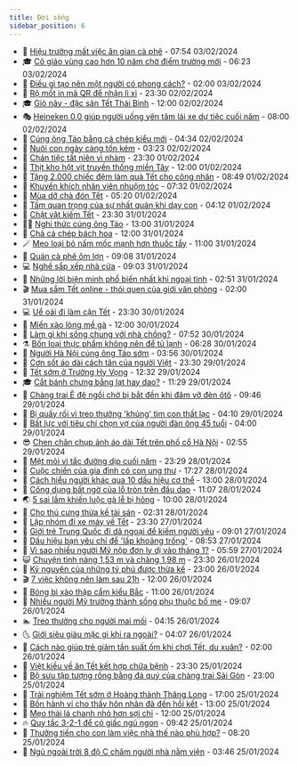 ```yaml
---
title: Đời sống
sidebar_position: 6
---
```


<!-- vnexpress-doi-song:START -->
- 🚀 [Hiệu trưởng mất việc ăn gian cà phê](https://vnexpress.net/hieu-truong-mat-viec-an-gian-ca-phe-4708262.html) - 07:54 03/02/2024
- 🎓 [Cô giáo vùng cao hơn 10 năm chờ điểm trường mới](https://vnexpress.net/co-giao-vung-cao-hon-10-nam-cho-diem-truong-moi-4708280.html) - 06:23 03/02/2024
- 🚦 [Điều gì tạo nên một người có phong cách?](https://vnexpress.net/dieu-gi-tao-nen-mot-nguoi-co-phong-cach-4707199.html) - 02:00 03/02/2024
- 🦣 [Rộ mốt in mã QR để nhận lì xì](https://vnexpress.net/ro-mot-in-ma-qr-de-nhan-li-xi-4707010.html) - 23:30 02/02/2024
- 🎓 [Giò nây - đặc sản Tết Thái Bình](https://vnexpress.net/gio-nay-dac-san-tet-thai-binh-4708130.html) - 12:00 02/02/2024
- 🎭 [Heineken 0.0 giúp người uống yên tâm lái xe dự tiệc cuối năm](https://vnexpress.net/heineken-0-0-giup-nguoi-uong-yen-tam-lai-xe-du-tiec-cuoi-nam-4707861.html) - 08:00 02/02/2024
- 🦅 [Cúng ông Táo bằng cá chép kiểu mới](https://vnexpress.net/cung-ong-tao-bang-ca-chep-kieu-moi-4707953.html) - 04:34 02/02/2024
- 🎃 [Nuôi con ngày càng tốn kém](https://vnexpress.net/nuoi-con-ngay-cang-ton-kem-4707313.html) - 03:23 02/02/2024
- 💪 [Chán tiệc tất niên vì nhàm](https://vnexpress.net/chan-tiec-tat-nien-vi-nham-4703065.html) - 23:30 01/02/2024
- 🐻 [Thịt kho hột vịt truyền thống miền Tây](https://vnexpress.net/thit-kho-hot-vit-truyen-thong-mien-tay-4707556.html) - 12:00 01/02/2024
- 🧠 [Tặng 2.000 chiếc đệm làm quà Tết cho công nhân](https://vnexpress.net/tang-2-000-chiec-dem-lam-qua-tet-cho-cong-nhan-4707720.html) - 08:49 01/02/2024
- 🐘 [Khuyến khích nhân viên nhuộm tóc](https://vnexpress.net/khuyen-khich-nhan-vien-nhuom-toc-4707424.html) - 07:32 01/02/2024
- 👹 [Mùa dỡ chà đón Tết](https://vnexpress.net/mua-do-cha-don-tet-4707563.html) - 05:20 01/02/2024
- 💂 [Tầm quan trọng của sự nhất quán khi dạy con](https://vnexpress.net/tam-quan-trong-cua-su-nhat-quan-khi-day-con-4706996.html) - 04:12 01/02/2024
- 🦍 [Chật vật kiếm Tết](https://vnexpress.net/chat-vat-kiem-tet-4705473.html) - 23:30 31/01/2024
- 🧑‍🏫 [Nghi thức cúng ông Táo](https://vnexpress.net/nghi-thuc-cung-ong-tao-4707266.html) - 13:00 31/01/2024
- 🧰 [Chả cá chép bách hoa](https://vnexpress.net/cha-ca-chep-bach-hoa-4707251.html) - 12:00 31/01/2024
- 🪄 [Mẹo loại bỏ nấm mốc mạnh hơn thuốc tẩy](https://vnexpress.net/meo-loai-bo-nam-moc-manh-hon-thuoc-tay-4707178.html) - 11:00 31/01/2024
- 🐲 [Quán cà phê ôm lợn](https://vnexpress.net/quan-ca-phe-om-lon-4707295.html) - 09:08 31/01/2024
- 💻 [Nghề sắp xếp nhà cửa](https://vnexpress.net/nghe-sap-xep-nha-cua-4707265.html) - 09:03 31/01/2024
- 🐘 [Những lời biện minh phổ biến nhất khi ngoại tình](https://vnexpress.net/nhung-loi-bien-minh-pho-bien-nhat-khi-ngoai-tinh-4706980.html) - 02:51 31/01/2024
- 🎬 [Mua sắm Tết online - thói quen của giới văn phòng](https://vnexpress.net/mua-sam-tet-online-thoi-quen-cua-gioi-van-phong-4704105.html) - 02:00 31/01/2024
- 💻 [Uể oải đi làm cận Tết](https://vnexpress.net/ue-oai-di-lam-can-tet-4706953.html) - 23:30 30/01/2024
- 🧰 [Miến xào lòng mề gà](https://vnexpress.net/mien-xao-long-me-ga-4706819.html) - 12:00 30/01/2024
- 🫣 [Làm gì khi sống chung với nhà chồng?](https://vnexpress.net/lam-gi-khi-song-chung-voi-nha-chong-4706607.html) - 07:52 30/01/2024
- ⚗️ [Bốn loại thực phẩm không nên để tủ lạnh](https://vnexpress.net/bon-loai-thuc-pham-khong-nen-de-tu-lanh-4706547.html) - 06:28 30/01/2024
- 🌊 [Người Hà Nội cúng ông Táo sớm](https://vnexpress.net/nguoi-ha-noi-cung-ong-tao-som-4706670.html) - 03:56 30/01/2024
- 💃 [Cơn sốt áo dài cách tân của người Việt](https://vnexpress.net/con-sot-ao-dai-cach-tan-cua-nguoi-viet-4706508.html) - 23:30 29/01/2024
- 🦆 [Tết sớm ở Trường Hy Vọng](https://vnexpress.net/tet-som-o-truong-hy-vong-4706256.html) - 12:32 29/01/2024
- 🎓 [Cắt bánh chưng bằng lạt hay dao?](https://vnexpress.net/cat-banh-chung-bang-lat-hay-dao-4706418.html) - 11:29 29/01/2024
- 💪 [Chàng trai Ê đê ngồi chờ bị bắt đền khi đâm vỡ đèn ôtô](https://vnexpress.net/chang-trai-e-de-ngoi-cho-bi-bat-den-khi-dam-vo-den-oto-4706420.html) - 09:46 29/01/2024
- 🤔 [Bị quấy rối vì treo thưởng &#39;khủng&#39; tìm con thất lạc](https://vnexpress.net/bi-quay-roi-vi-treo-thuong-khung-tim-con-that-lac-4706062.html) - 04:10 29/01/2024
- 🧰 [Bất lực với tiêu chí chọn vợ của người đàn ông 45 tuổi](https://vnexpress.net/bat-luc-voi-tieu-chi-chon-vo-cua-nguoi-dan-ong-45-tuoi-4706051.html) - 04:00 29/01/2024
- 😎 [Chen chân chụp ảnh áo dài Tết trên phố cổ Hà Nội](https://video.vnexpress.net/chen-chan-chup-anh-ao-dai-tet-tren-pho-co-ha-noi-4705190.html) - 02:55 29/01/2024
- 🌮 [Mệt mỏi vì tắc đường dịp cuối năm](https://vnexpress.net/met-moi-vi-tac-duong-dip-cuoi-nam-4705563.html) - 23:29 28/01/2024
- 🧠 [Cuộc chiến của gia đình có con ung thư](https://vnexpress.net/cuoc-chien-cua-gia-dinh-co-con-ung-thu-4705692.html) - 17:27 28/01/2024
- 🎡 [Cách hiểu người khác qua 10 dấu hiệu cơ thể](https://vnexpress.net/cach-hieu-nguoi-khac-qua-10-dau-hieu-co-the-4703576.html) - 13:00 28/01/2024
- 🎡 [Công dụng bất ngờ của lỗ tròn trên đầu dao](https://vnexpress.net/cong-dung-bat-ngo-cua-lo-tron-tren-dau-dao-4704776.html) - 11:07 28/01/2024
- 🌏 [5 sai lầm khiến luộc gà lễ bị hỏng](https://vnexpress.net/5-sai-lam-khien-luoc-ga-le-bi-hong-4705899.html) - 10:00 28/01/2024
- 🐻 [Cho thú cưng thừa kế tài sản](https://vnexpress.net/cho-thu-cung-thua-ke-tai-san-4705366.html) - 02:31 28/01/2024
- 💂 [Lập nhóm đi xe máy về Tết](https://vnexpress.net/lap-nhom-di-xe-may-ve-tet-4704053.html) - 23:30 27/01/2024
- 🥸 [Giới trẻ Trung Quốc đi dã ngoại để kiếm người yêu](https://vnexpress.net/gioi-tre-trung-quoc-di-da-ngoai-de-kiem-nguoi-yeu-4705690.html) - 09:01 27/01/2024
- 🌋 [Dấu hiệu bạn yêu chỉ để &#39;lấp khoảng trống&#39;](https://vnexpress.net/dau-hieu-ban-yeu-chi-de-lap-khoang-trong-4705474.html) - 08:53 27/01/2024
- 🦩 [Vì sao nhiều người Mỹ nộp đơn ly dị vào tháng 1?](https://vnexpress.net/vi-sao-nhieu-nguoi-my-nop-don-ly-di-vao-thang-1-4705689.html) - 05:59 27/01/2024
- 😺 [Chuyện tình nàng 1,53 m và chàng 1,98 m](https://vnexpress.net/chuyen-tinh-nang-1-53-m-va-chang-1-98-m-4705427.html) - 23:30 26/01/2024
- 🐻 [Kỷ nguyên của những tỷ phú được thừa kế](https://vnexpress.net/ky-nguyen-cua-nhung-ty-phu-duoc-thua-ke-4704733.html) - 23:00 26/01/2024
- 🎬 [7 việc không nên làm sau 21h](https://vnexpress.net/7-viec-khong-nen-lam-sau-21h-4704772.html) - 12:00 26/01/2024
- 🎊 [Bóng bì xào thập cẩm kiểu Bắc](https://vnexpress.net/bong-bi-xao-thap-cam-kieu-bac-4705604.html) - 11:00 26/01/2024
- 💄 [Nhiều người Mỹ trưởng thành sống phụ thuộc bố mẹ](https://vnexpress.net/nhieu-nguoi-my-truong-thanh-song-phu-thuoc-bo-me-4705383.html) - 09:07 26/01/2024
- 🏊 [Treo thưởng cho người mai mối](https://vnexpress.net/treo-thuong-cho-nguoi-mai-moi-4705163.html) - 04:15 26/01/2024
- 🌜 [Giới siêu giàu mặc gì khi ra ngoài?](https://vnexpress.net/gioi-sieu-giau-mac-gi-khi-ra-ngoai-4705222.html) - 04:07 26/01/2024
- 🤡 [Cách nào giúp trẻ giảm tần suất ốm khi chơi Tết, du xuân?](https://vnexpress.net/cach-nao-giup-tre-giam-tan-suat-om-khi-choi-tet-du-xuan-4704997.html) - 02:00 26/01/2024
- 🥰 [Việt kiều về ăn Tết kết hợp chữa bệnh](https://vnexpress.net/viet-kieu-ve-an-tet-ket-hop-chua-benh-4696521.html) - 23:30 25/01/2024
- 🦍 [Bộ sưu tập tượng rồng bằng đá quý của chàng trai Sài Gòn](https://vnexpress.net/bo-suu-tap-tuong-rong-bang-da-quy-cua-chang-trai-sai-gon-4705099.html) - 23:00 25/01/2024
- 🫣 [Trải nghiệm Tết sớm ở Hoàng thành Thăng Long](https://video.vnexpress.net/trai-nghiem-tet-som-o-hoang-thanh-thang-long-4705086.html) - 17:00 25/01/2024
- 🚦 [Bốn hành vi cho thấy hôn nhân đã đến hồi kết](https://vnexpress.net/bon-hanh-vi-cho-thay-hon-nhan-da-den-hoi-ket-4703836.html) - 13:00 25/01/2024
- 🐘 [Mẹo thái lá chanh nhỏ hơn sợi chỉ](https://vnexpress.net/meo-thai-la-chanh-nho-hon-soi-chi-4704681.html) - 12:00 25/01/2024
- 🔥 [Quy tắc 3-2-1 để có giấc ngủ ngon](https://vnexpress.net/quy-tac-3-2-1-de-co-giac-ngu-ngon-4705174.html) - 09:42 25/01/2024
- 🎃 [Thưởng tiền cho con làm việc nhà thế nào phù hợp?](https://vnexpress.net/thuong-tien-cho-con-lam-viec-nha-the-nao-phu-hop-4705113.html) - 08:20 25/01/2024
- 🥳 [Ngủ ngoài trời 8 độ C chăm người nhà nằm viện](https://vnexpress.net/ngu-ngoai-troi-8-do-c-cham-nguoi-nha-nam-vien-4704795.html) - 03:46 25/01/2024<!-- vnexpress-doi-song:END -->
